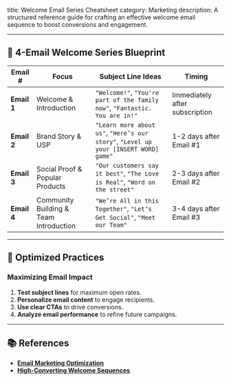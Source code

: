 title: Welcome Email Series Cheatsheet
category: Marketing
description: A structured reference guide for crafting an effective welcome email sequence to boost conversions and engagement.

---

## 🚀 **4-Email Welcome Series Blueprint**

| Email #           | Focus                                  | Subject Line Ideas                                                                         | Timing                         |
| ----------------- | -------------------------------------- | ------------------------------------------------------------------------------------------ | ------------------------------ |
| **Email 1** | Welcome & Introduction                 | `"Welcome!"`, `"You're part of the family now"`, `"Fantastic. You are in!"`          | Immediately after subscription |
| **Email 2** | Brand Story & USP                      | `"Learn more about us"`, `"Here’s our story"`, `"Level up your [INSERT WORD] game"` | 1-2 days after Email #1        |
| **Email 3** | Social Proof & Popular Products        | `"Our customers say it best"`, `"The Love is Real"`, `"Word on the street"`          | 2-3 days after Email #2        |
| **Email 4** | Community Building & Team Introduction | `"We’re All in this Together"`, `"Let’s Get Social"`, `"Meet our Team"`            | 3-4 days after Email #3        |

---

## 🔄 **Optimized Practices**

### **Maximizing Email Impact**

1. **Test subject lines** for maximum open rates.
2. **Personalize email content** to engage recipients.
3. **Use clear CTAs** to drive conversions.
4. **Analyze email performance** to refine future campaigns.

---

## 📚 **References**

- **[Email Marketing Optimization](https://www.hubspot.com/email-marketing-tips)**
- **[High-Converting Welcome Sequences](https://neilpatel.com/blog/email-sequence-strategies/)**
